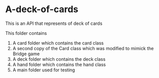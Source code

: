 # A-deck-of-cards
This is an API that represents of deck of cards

This folder contains
  1. A card folder which contains the card class
  2. A second copy of the Card class which was modified to mimick the Bridge game
  3. A deck folder which contains the deck class
  4. A hand folder which contains the hand class
  5. A main folder used for testing
